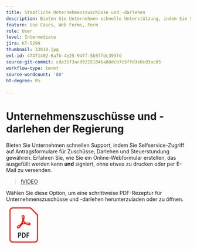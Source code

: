 ```yaml
---
title: Staatliche Unternehmenszuschüsse und -darlehen
description: Bieten Sie Unternehmen schnelle Unterstützung, indem Sie Self-Service-Zugriff auf Antragsformulare für Zuschüsse, Darlehen und Steuerstundung gewähren.
feature: Use Cases, Web Forms, Form
role: User
level: Intermediate
jira: KT-5299
thumbnail: 33810.jpg
exl-id: 47471402-6a7b-4e25-947f-5b5ffdc393fd
source-git-commit: cda31f3acd9215184ba88dcb7c5ffd3e0cd3ac05
workflow-type: tm+mt
source-wordcount: '80'
ht-degree: 0%

---
```


# Unternehmenszuschüsse und -darlehen der Regierung

Bieten Sie Unternehmen schnellen Support, indem Sie Selfservice-Zugriff auf Antragsformulare für Zuschüsse, Darlehen und Steuerstundung gewähren. Erfahren Sie, wie Sie ein Online-Webformular erstellen, das ausgefüllt werden kann **und** signiert, ohne etwas zu drucken oder per E-Mail zu versenden.

>[!VIDEO](https://video.tv.adobe.com/v/33810?quality=12&learn=on&hidetitle=true)

Wählen Sie diese Option, um eine schrittweise PDF-Rezeptur für Unternehmenszuschüsse und -darlehen herunterzuladen oder zu öffnen.

[![PDF-Rezept herunterladen](../assets/acrobat_PDF_96.png)](../assets/UseCaseRecipe-EN-CreatingWebForms.pdf)
